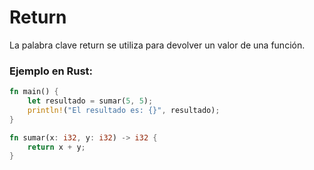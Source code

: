# Return
La palabra clave return se utiliza para devolver un valor de una función.
### Ejemplo en Rust:
```rust
fn main() {
    let resultado = sumar(5, 5);
    println!("El resultado es: {}", resultado);
}

fn sumar(x: i32, y: i32) -> i32 {
    return x + y;
}
```

